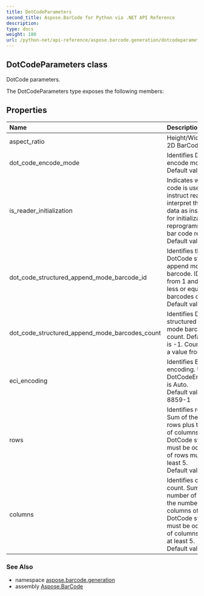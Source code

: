 ```yaml
---
title: DotCodeParameters
second_title: Aspose.BarCode for Python via .NET API Reference
description: 
type: docs
weight: 180
url: /python-net/api-reference/aspose.barcode.generation/dotcodeparameters/
---
```


## DotCodeParameters class

DotCode parameters.

The DotCodeParameters type exposes the following members:
## Properties
| Name | Description |
| :- | :- |
|aspect_ratio|Height/Width ratio of 2D BarCode module.|
|dot_code_encode_mode|Identifies DotCode encode mode. <br/>            Default value: Auto.|
|is_reader_initialization|Indicates whether code is used for instruct reader to interpret the following data as instructions for initialization or reprogramming of the bar code reader.<br/>            Default value is false.|
|dot_code_structured_append_mode_barcode_id|Identifies the ID of the DotCode structured append mode barcode. ID starts from 1 and must be less or equal to barcodes count. Default value is -1.|
|dot_code_structured_append_mode_barcodes_count|Identifies DotCode structured append mode barcodes count. Default value is -1. Count must be a value from 1 to 35.|
|eci_encoding|Identifies ECI encoding. Used when DotCodeEncodeMode is Auto.<br/>            Default value: ISO-8859-1|
|rows|Identifies rows count. Sum of the number of rows plus the number of columns of a DotCode symbol must be odd. Number of rows must be at least 5.<br/>            Default value: -1|
|columns|Identifies columns count. Sum of the number of rows plus the number of columns of a DotCode symbol must be odd. Number of columns must be at least 5.<br/>            Default value: -1|

### See Also

* namespace [aspose.barcode.generation](/barcode/python-net/api-reference/aspose.barcode.generation/)
* assembly [Aspose.BarCode](/barcode/python-net/api-reference/)

